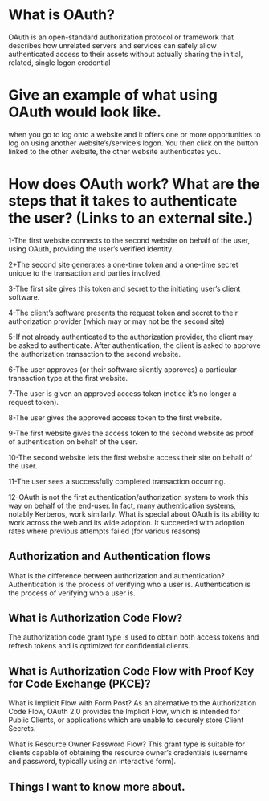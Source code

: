  # What is OAuth?
OAuth is an open-standard authorization protocol or framework that describes how unrelated servers and services can safely allow authenticated access to their assets without actually sharing the initial, related, single logon credential


# Give an example of what using OAuth would look like.
when you go to log onto a website and it offers one or more opportunities to log on using another website’s/service’s logon. You then click on the button linked to the other website, the other website authenticates you.

# How does OAuth work? What are the steps that it takes to authenticate the user? (Links to an external site.)

1-The first website connects to the second website on behalf of the user, using OAuth, providing the user’s verified identity.

2+The second site generates a one-time token and a one-time secret unique to the transaction and parties involved.

3-The first site gives this token and secret to the initiating user’s client software.

4-The client’s software presents the request token and secret to their authorization provider (which may or may not be the second site)


5-If not already authenticated to the authorization provider, the client may be asked to authenticate. After authentication, the client is asked to approve the authorization transaction to the second website.

6-The user approves (or their software silently approves) a particular transaction type at the first website.

7-The user is given an approved access token (notice it’s no longer a request token).

8-The user gives the approved access token to the first website.

9-The first website gives the access token to the second website as proof of authentication on behalf of the user.

10-The second website lets the first website access their site on behalf of the user.

11-The user sees a successfully completed transaction occurring.

12-OAuth is not the first authentication/authorization system to work this way on behalf of the end-user. In fact, many authentication systems, notably Kerberos, work similarly. What is special about OAuth is its ability to work across the web and its wide adoption. It succeeded with adoption rates where previous attempts failed (for various reasons)


## Authorization and Authentication flows

What is the difference between authorization and authentication? Authentication is the process of verifying who a user is. Authentication is the process of verifying who a user is.

## What is Authorization Code Flow?

The authorization code grant type is used to obtain both access tokens and refresh tokens and is optimized for confidential clients.

## What is Authorization Code Flow with Proof Key for Code Exchange (PKCE)?

What is Implicit Flow with Form Post? As an alternative to the Authorization Code Flow, OAuth 2.0 provides the Implicit Flow, which is intended for Public Clients, or applications which are unable to securely store Client Secrets.

What is Resource Owner Password Flow? This grant type is suitable for clients capable of obtaining the resource owner’s credentials (username and password, typically using an interactive form).



## Things I want to know more about.
